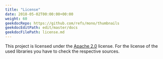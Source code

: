 ```yaml
---
title: "License"
date: 2018-05-02T00:00:00+00:00
weight: 60
geekdocRepo: https://github.com/refs/mono/thumbnails
geekdocEditPath: edit/master/docs
geekdocFilePath: license.md
---
```


This project is licensed under the [Apache 2.0](https://github.com/refs/mono/thumbnails/blob/master/LICENSE) license. For the license of the used libraries you have to check the respective sources.
